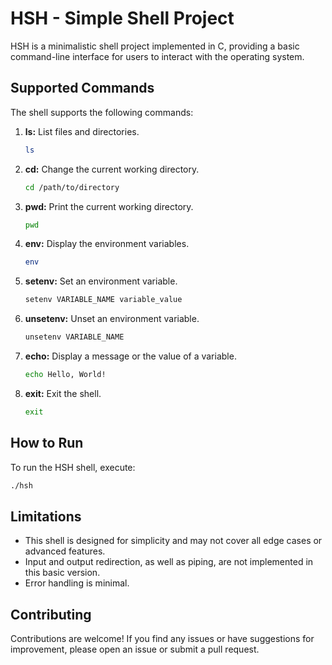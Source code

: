 # HSH - Simple Shell Project

HSH is a minimalistic shell project implemented in C, providing a basic command-line interface for users to interact with the operating system.

## Supported Commands

The shell supports the following commands:

1. **ls:** List files and directories.
    ```bash
    ls
    ```

2. **cd:** Change the current working directory.
    ```bash
    cd /path/to/directory
    ```

3. **pwd:** Print the current working directory.
    ```bash
    pwd
    ```

4. **env:** Display the environment variables.
    ```bash
    env
    ```

5. **setenv:** Set an environment variable.
    ```bash
    setenv VARIABLE_NAME variable_value
    ```

6. **unsetenv:** Unset an environment variable.
    ```bash
    unsetenv VARIABLE_NAME
    ```

7. **echo:** Display a message or the value of a variable.
    ```bash
    echo Hello, World!
    ```

8. **exit:** Exit the shell.
    ```bash
    exit
    ```

## How to Run

To run the HSH shell, execute:

```bash
./hsh
```

## Limitations

- This shell is designed for simplicity and may not cover all edge cases or advanced features.
- Input and output redirection, as well as piping, are not implemented in this basic version.
- Error handling is minimal.

## Contributing

Contributions are welcome! If you find any issues or have suggestions for improvement, please open an issue or submit a pull request.